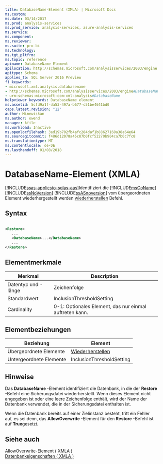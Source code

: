 ```yaml
---
title: DatabaseName-Element (XMLA) | Microsoft Docs
ms.custom: 
ms.date: 03/14/2017
ms.prod: analysis-services
ms.prod_service: analysis-services, azure-analysis-services
ms.service: 
ms.component: 
ms.reviewer: 
ms.suite: pro-bi
ms.technology: 
ms.tgt_pltfrm: 
ms.topic: reference
apiname: DatabaseName Element
apilocation: http://schemas.microsoft.com/analysisservices/2003/engine
apitype: Schema
applies_to: SQL Server 2016 Preview
f1_keywords:
- microsoft.xml.analysis.databasename
- http://schemas.microsoft.com/analysisservices/2003/engine#DatabaseName
- urn:schemas-microsoft-com:xml-analysis#DatabaseName
helpviewer_keywords: DatabaseName element
ms.assetid: 5cfd9a1f-da53-497a-b677-c51be4641bd0
caps.latest.revision: "12"
author: Minewiskan
ms.author: owend
manager: kfile
ms.workload: Inactive
ms.openlocfilehash: 3ad19b702fb4afc284daf1b88627160a38a64e64
ms.sourcegitcommit: f486d12078a45c87b0fcf52270b904ca7b0c7fc8
ms.translationtype: MT
ms.contentlocale: de-DE
ms.lasthandoff: 01/08/2018
---
```

# <a name="databasename-element-xmla"></a>DatabaseName-Element (XMLA)
[!INCLUDE[ssas-appliesto-sqlas-aas](../../../includes/ssas-appliesto-sqlas-aas.md)]Identifiziert die [!INCLUDE[msCoName](../../../includes/msconame-md.md)] [!INCLUDE[ssNoVersion](../../../includes/ssnoversion-md.md)] [!INCLUDE[ssASnoversion](../../../includes/ssasnoversion-md.md)] vom übergeordneten Element wiederhergestellt werden [wiederherstellen](../../../analysis-services/xmla/xml-elements-commands/restore-element-xmla.md) Befehl.  
  
## <a name="syntax"></a>Syntax  
  
```xml  
  
<Restore>  
   ...  
   <DatabaseName>...</DatabaseName>  
   ...  
</Restore>  
```  
  
## <a name="element-characteristics"></a>Elementmerkmale  
  
|Merkmal|Description|  
|--------------------|-----------------|  
|Datentyp und -länge|Zeichenfolge|  
|Standardwert|InclusionThresholdSetting|  
|Cardinality|0-1: Optionales Element, das nur einmal auftreten kann.|  
  
## <a name="element-relationships"></a>Elementbeziehungen  
  
|Beziehung|Element|  
|------------------|-------------|  
|Übergeordnete Elemente|[Wiederherstellen](../../../analysis-services/xmla/xml-elements-commands/restore-element-xmla.md)|  
|Untergeordnete Elemente|InclusionThresholdSetting|  
  
## <a name="remarks"></a>Hinweise  
 Das **DatabaseName** -Element identifiziert die Datenbank, in die der **Restore** -Befehl eine Sicherungsdatei wiederherstellt. Wenn dieses Element nicht angegeben ist oder eine leere Zeichenfolge enthält, wird der Name der Datenbank verwendet, die in der Sicherungsdatei enthalten ist.  
  
 Wenn die Datenbank bereits auf einer Zielinstanz besteht, tritt ein Fehler auf, es sei denn, das **AllowOverwrite** -Element für den **Restore** -Befehl ist auf **True**gesetzt.  
  
## <a name="see-also"></a>Siehe auch  
 [AllowOverwrite-Element &#40; XMLA &#41;](../../../analysis-services/xmla/xml-elements-properties/allowoverwrite-element-xmla.md)   
 [Datenbankeigenschaften &#40; XMLA &#41;](../../../analysis-services/xmla/xml-elements-properties/xml-elements-properties.md)  
  
  
